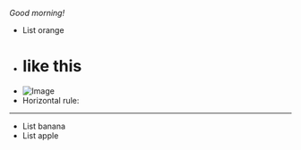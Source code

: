 *Good morning!*
* List orange
* # like this
* ![Image](https://media.istockphoto.com/photos/orange-picture-id185284489?s=612x612)
* Horizontal rule:

---
* List banana
* List apple
